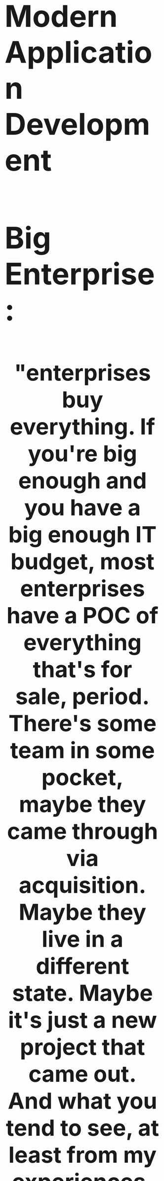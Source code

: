 <font size="16">
 
# Modern Application Development

# Big Enterprise:
## <p align="center"> <b> "enterprises buy everything. If you're big enough and you have a big enough IT budget, most enterprises have a POC of everything that's for sale, period. There's some team in some pocket, maybe they came through via acquisition. Maybe they live in a different state. Maybe it's just a new project that came out. And what you tend to see, at least from my experiences, if I walk into a typical enterprise, they may tell me something like, "Hey, we have a POC, a Pivotal Cloud Foundry, OpenShift, and we want some of that new thing that we just saw from you guys. How do we get a POC going?" </b> </p> [- Kelsey Hightower, principal developer advocate at Google](https://www.lastweekinaws.com/podcast/screaming-in-the-cloud/the-staying-power-of-kubernetes-with-kelsey-hightower/)

## Big O's:
### 1. Software development: Greenfield & Brownfield
### 2. Legacy: "it makes actual money"
### 3. Cloud: Cost, Time To Value

## Improvements: 
[![Systems Thinking](https://github.com/ankumar/Architecture/blob/master/images/Russell%20Ackoff.png)](https://www.youtube.com/watch?v=OqEeIG8aPPk "Dr. Russell Ackoff")
## <p align="center"><b>Systems Thinking: "If we have a system of improvement that’s directed at improving the parts taken separately, you can be absolutely sure that the performance of the whole will not be improved. The performance of a system depends on how the parts fit, not how they act taken separately.” <b>-Dr. Russell Ackoff.</b></p>
  
![](https://github.com/ankumar/Architecture/blob/master/images/wardley.jpeg)

Architecture is about **Systems Thinking** including People, Process and Technology; synthesis of multiple perspectives, including social dynamics, domain-driven design, business models, and software architecture. It's not about code, and it's not a synonym for "software architecture":

## **1. Technology needs to be embedded in the Business not external to it or merely aligned with it**
         - Work backwards from Customer/Business outcomes
         - Build closed loop systems to optimize for continual Improvements & Learning
         - Technology Commoditization
## **2. Focus on core value vs plumbing:**
         - Business mapped into technologies that underpin the delivery of that core value 
         - Seeing Custom & Commodity technologies in the value chain
         - Custom to Commodity & Viceversa to increase the value delivery for lower cost

## Architecture:

### 1. Services
* Designing Modularity & Interfaces
* Decomposing an Application into Services & APIs

![](https://github.com/ankumar/Architecture/blob/master/images/Microservices1.jpg)

[Microservices](https://www.youtube.com/watch?v=wgdBVIX9ifA) - also known as the microservice architecture - is an architectural style that structures an application as a collection of services that are

**1. Highly maintainable & testable** <br>
**2. Loosely coupled** <br>
**3. Independently deployable** <br>
**4. Organized around business capabilities** <br>
**5. Owned by a small team**<br>
![](https://images.ctfassets.net/ro61k101ee59/2bmS9TVlJc5einK9YLBY3V/992367961e649dd0343a3486616601fd/Image-1.png?w=1348&q=90)
<p align="center"> <a href="https://monzo.com/blog/we-built-network-isolation-for-1-500-services">Modern Bank, Monzo: 1,500+ services</a> </p>

## **There isn't a concrete, well-defined algorithm for decomposing a system into services. As with much of software development, it's something of an art. If you decompose a system incorrectly, we have a distributed monolith, a system consisting of coupled services that must be deployed together. A distributed monolith has the drawbacks of both the monolithic and the Microservices architectures.**

## --> Developers to focus on Business logic,Hiding Distributed systems complexity

### 2. Software 2.0

### Data powers new innovations, improvements in customer experience, and efficiency. Small advantage in data and algorithms result in increased customers/business success which in turn results in more data. This virtuous cycle due to positive feedback loop amplifies a company's competitive advantage, making data one of the key ingredients in building companies that have Increasing Returns instead of commonly seen Decreasing Returns.

![](https://miro.medium.com/max/1372/1*zOp70MCQ-uhaS7lUVAhATA.png)

### Advances in machine learning (ML) over the last decade have opened up a radically new approach to building software systems. Dubbed [“Software 2.0”](https://medium.com/@karpathy/software-2-0-a64152b37c35), this approach focuses on training models to learn from data instead of explicitly writing code for the required behavior. 

## <p align="center"> <b> "In traditional software engineering, or Software 1.0, a program’s functionality is defined via code as dictated by a human. In the age of machine learning, we are increasingly observing Software 2.0 systems, where a program’s functionality is defined by the weights of neural networks as dictated by the data. You wouldn’t trust a piece of human-written code that hasn’t ever been debugged or tested, so why shouldn’t our data receive the same treatment now that it’s a first-class citizen in so many real-world systems?"

## --> Data Validation 
Data quality problem categories:
- Data creation
- Data labelling
- Data manipulation
- Data quality evaluation
## --> Software Engineering Practices
<>
<>
</b> </p>

### 3. Open Source
## - " "new model" is a big increase in end user corporations contributing to and producing their own open source projects. That's where the resources are coming from, and it's part of the success of Netflix, Capital One, Lyft, Airbnb that is spreading. ” <p align="right"><b>-Adrian Cockcroft, VP Cloud architecture strategy at Amazon Web Services</b></p>
## - Developers - Over 1.3 million first time contributors joined the open source community
* [2019 Octoverse report](https://octoverse.github.com/)
* [2018 Octoverse report](https://octoverse.github.com/2018/)
## - Community & Company Driven [Projects](https://www.linuxfoundation.org/projects/)
* “if you want to go fast go alone, but if you want to go far, go together”
## - Open [Governance](https://github.com/cncf/toc/), Stewardship & [Principles](https://github.com/cncf/toc/blob/master/PRINCIPLES.md#toc-operating-principles)
### <p align="left"> <b> "it's not a race it's a marathon" </b> </p>
[![It's not a race if we're all on the same team](https://github.com/ankumar/Architecture/blob/master/images/Kelsey%20Hightower.png)](https://www.youtube.com/watch?v=jiaLsxjBeOQ "Kelsey Hightower, Staff Developer Advocate, Google")
### <p align="right"> <b> ".........it's not a race if we're all on the same team" </b> </p>
## [--> Inner Sourcing - Open source best practices within organization](https://github.com/InnerSourceCommons/InnerSourcePatterns)

### 4. Cloud Computing
|Characteristics|Developer Productivity|
|------------------------| ---------------------------------------------------------------------------------------------|
| **On-demand self-service** | A consumer can unilaterally provision computing capabilities, such as server time and network storage, as needed automatically without requiring human interaction |
|**Broad network access**|Capabilities are available over the network and accessed through standard mechanisms|
|**Resource pooling**|The provider’s computing resources are pooled to serve multiple consumers using a multi-tenant model, with different physical and virtual resources dynamically|
|**Rapid elasticity**|Capabilities can be elastically provisioned and released to scale rapidly outward and inward with demand|
|**Measured service**|Cloud systems automatically control and optimize resource use by leveraging a metering capability (typically per-per-use)|

![](https://github.com/ankumar/Architecture/blob/master/images/CNCF.png)<p align="center"> </p>

## <p align="center"> <b>Cloud would not have been possible without open source</b> </p>

[![Opensource's value and collaborating with cloud vendors](https://github.com/ankumar/Architecture/blob/master/images/databricks-opensource.png)](https://dbricks.co/ex200221a, "")
### <p align="right"><b>-Ali Ghodsi, Co-founder & CEO at data science, big data processing and machine learning company Databricks.</b></p>

## [--> Service Model - SaaS](https://nvlpubs.nist.gov/nistpubs/Legacy/SP/nistspecialpublication800-145.pdf)

##
##
##

## [--> References ...](https://github.com/ankumar/Architecture/blob/master/Patterns/Stuff.md)
</font>
